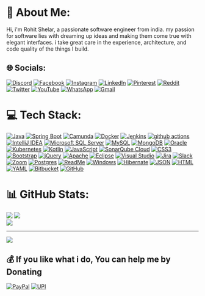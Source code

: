 # 💫 About Me:
Hi, i'm Rohit Shelar, a passionate software engineer from india. my passion for software lies with dreaming up ideas and making them come true with elegant interfaces. i take great care in the experience, architecture, and code quality of the things I build.


## 🌐 Socials:
[![Discord](https://img.shields.io/badge/Discord-%237289DA.svg?logo=discord&logoColor=white)](https://discord.gg/SX66rH9DWb)
[![Facebook](https://img.shields.io/badge/Facebook-%231877F2.svg?logo=Facebook&logoColor=white)](https://facebook.com/rohitpshelar)
[![Instagram](https://img.shields.io/badge/Instagram-%23E4405F.svg?logo=Instagram&logoColor=white)](https://instagram.com/rohitpshelar) 
[![LinkedIn](https://img.shields.io/badge/LinkedIn-%230077B5.svg?logo=linkedin&logoColor=white)](https://linkedin.com/in/rohitpshelar) 
[![Pinterest](https://img.shields.io/badge/Pinterest-%23E60023.svg?logo=Pinterest&logoColor=white)](https://pinterest.com/rohitpshelar) 
[![Reddit](https://img.shields.io/badge/Reddit-%23FF4500.svg?logo=Reddit&logoColor=white)](https://reddit.com/user/rohitpshelar) 
[![Twitter](https://img.shields.io/badge/Twitter-%231DA1F2.svg?logo=Twitter&logoColor=white)](https://twitter.com/rohitpshelar) 
[![YouTube](https://img.shields.io/badge/YouTube-%23FF0000.svg?logo=YouTube&logoColor=white)](https://youtube.com/@rohitpshelar) 
[![WhatsApp](https://img.shields.io/badge/WhatsApp-darkgreen?logo=whatsapp&logoColor=white)](http://wa.me/918956185965?text=Hi..)
[![Gmail](https://img.shields.io/badge/Gmail-D14836?logo=gmail&logoColor=white)](https://mail.google.com/mail/?extsrc=mailto&url=mailto%3Arohitpshelar%40gmail.com%3Fsubject%3DGitHub:Hi%26)


# 💻 Tech Stack:
[![Java](https://img.shields.io/badge/Java-%23ED8B00.svg?logo=openjdk&logoColor=white)](#)
[![Spring Boot](https://img.shields.io/badge/Spring_Boot-6DB33F?logo=spring&logoColor=white)](#)
[![Camunda](https://img.shields.io/badge/Camunda-8-orange?logo=camunda&logoColor=white)](#)
[![Docker](https://img.shields.io/badge/Docker-2CA5E0?logo=docker&logoColor=white)](#)
[![Jenkins](https://img.shields.io/badge/Jenkins-white.svg?logo=jenkins&logoColor=black)](#)
[<img alt="github actions" src="https://img.shields.io/badge/-Github_Actions-2088FF?logo=github-actions&logoColor=white" />](#)
[![IntelliJ IDEA](https://img.shields.io/badge/IntelliJ_IDEA-black?logo=intellijidea&logoColor=white)](#)
[![Microsoft SQL Server](https://custom-icon-badges.demolab.com/badge/Microsoft%20SQL%20Server-CC2927?logo=mssqlserver-white&logoColor=white)](#)
[![MySQL](https://img.shields.io/badge/MySql-00758f.svg?logo=mysql&logoColor=white)](#)
[<img alt="MongoDB" src="https://img.shields.io/badge/-MongoDB-13aa52?logo=mongodb&logoColor=white" />](#)
[![Oracle](https://custom-icon-badges.demolab.com/badge/Oracle-F80000?logo=oracle&logoColor=fff)](#)
[![Kubernetes](https://img.shields.io/badge/Kubernetes-326CE5?logo=kubernetes&logoColor=fff)](#)
[![Kotlin](https://img.shields.io/badge/Kotlin-%237F52FF.svg?logo=kotlin&logoColor=white)](#)
[![JavaScript](https://img.shields.io/badge/JavaScript-%23323330.svg?logo=javascript&logoColor=%23F7DF1E)](#)
[![SonarQube Cloud](https://img.shields.io/badge/SonarQube%20Cloud-126ED3?logo=sonarqubecloud&logoColor=fff)](#)
[![CSS3](https://img.shields.io/badge/css-white?logo=css&logoColor=563d7c)](#)
[![Bootstrap](https://img.shields.io/badge/Bootstrap-563d7c.svg?logo=bootstrap&logoColor=white)](#)
[![jQuery](https://img.shields.io/badge/jQuery-white.svg?logo=jquery&logoColor=blue)](#)
[![Apache](https://img.shields.io/badge/Apache-white.svg?logo=apache&logoColor=red)](#)
[![Eclipse](https://img.shields.io/badge/Eclipse-FE7A16.svg?logo=Eclipse&logoColor=white)](#)
[![Visual Studio](https://custom-icon-badges.demolab.com/badge/Visual%20Studio-5C2D91.svg?&logo=visualstudio&logoColor=white)](#)
[![Jira](https://img.shields.io/badge/Jira-0052CC?logo=jira&logoColor=fff)](#)
[![Slack](https://img.shields.io/badge/Slack-4A154B?logo=slack&logoColor=fff)](#)
[![Zoom](https://img.shields.io/badge/Zoom-2D8CFF?logo=zoom&logoColor=white)](#)
[![Postgres](https://img.shields.io/badge/Postgres-%23316192.svg?logo=postgresql&logoColor=white)](#)
[![ReadMe](https://img.shields.io/badge/ReadMe-018EF5?logo=readme&logoColor=fff)](#)
[![Windows](https://custom-icon-badges.demolab.com/badge/Windows-0078D6?logo=windows11&logoColor=white)](#)
[![Hibernate](https://img.shields.io/badge/Hibernate-59666C?logo=hibernate&logoColor=fff)](#)
[![JSON](https://img.shields.io/badge/JSON-000?logo=json&logoColor=fff)](#)
[![HTML](https://img.shields.io/badge/HTML-%23E34F26.svg?logo=html5&logoColor=white)](#)
[![YAML](https://img.shields.io/badge/YAML-CB171E?logo=yaml&logoColor=fff)](#)
[![Bitbucket](https://img.shields.io/badge/Bitbucket-0052CC?logo=bitbucket&logoColor=fff)](#)
[![GitHub](https://img.shields.io/badge/GitHub-%23121011.svg?logo=github&logoColor=white)](#)
  

# 📊 GitHub Stats:
[![](https://github-readme-stats.vercel.app/api?username=rohitpshelar&theme=dark&hide_border=true&include_all_commits=false&count_private=false)](#)
[![](https://github-readme-streak-stats.herokuapp.com/?user=rohitpshelar&theme=dark&hide_border=true)](#)<br/>
[![](https://github-readme-stats.vercel.app/api/top-langs/?username=rohitpshelar&theme=dark&hide_border=true&include_all_commits=false&count_private=false&layout=compact)](#)

---
[![](https://visitcount.itsvg.in/api?id=rohitpshelar&icon=0&color=0)](https://visitcount.itsvg.in)

  ## 💰 If you like what i do, You can help me by Donating
  [![PayPal](https://img.shields.io/badge/PayPal-00457C?style=for-the-badge&logo=paypal&logoColor=white)](https://paypal.me/rohitpshelar) 
  [![UPI](https://img.shields.io/badge/UPI-green?style=for-the-badge&logo=googlepay&logoColor=black)](https://github.com/user-attachments/assets/2c7fb4f7-8642-4e83-8e57-577522120e3f)

<!-- Proudly created with GPRM ( https://gprm.itsvg.in ) -->
